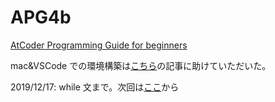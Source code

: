 # APG4b

[AtCoder Programming Guide for beginners](https://atcoder.jp/contests/APG4b)

mac&VSCode での環境構築は[こちら](<https://qiita.com/EngTks/items/ffa2a7b4d264e7a052c6>)の記事に助けていただいた。

2019/12/17:
while 文まで。次回は[ここ](https://atcoder.jp/contests/apg4b/tasks/APG4b_l)から
